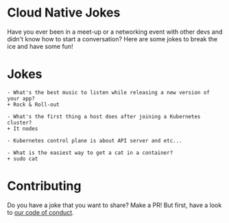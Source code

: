 # Cloud Native Jokes
Have you ever been in a meet-up or a networking event with other devs and didn't know how to start a conversation? Here are some jokes to break the ice and have some fun!

# Jokes
```
- What's the best music to listen while releasing a new version of your app? 
+ Rock & Roll-out
```
```
- What's the first thing a host does after joining a Kubernetes cluster?
+ It nodes
```
```
- Kubernetes control plane is about API server and etc...
```
```
- What is the easiest way to get a cat in a container?
+ sudo cat
```


# Contributing
Do you have a joke that you want to share? Make a PR! But first, have a look to [our code of conduct](CONTRIBUTING.md).

